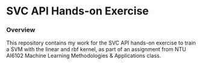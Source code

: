 # SVC API Hands-on Exercise

### Overview

This repository contains my work for the SVC API hands-on exercise to train a SVM with the linear and rbf kernel, as part of an assignment from NTU AI6102 Machine Learning Methodologies & Applications class. 
